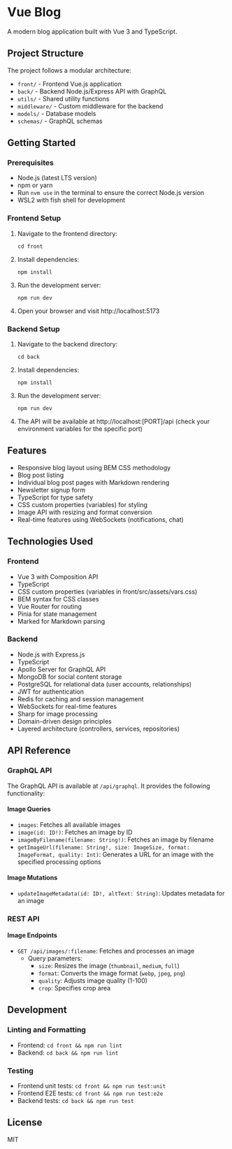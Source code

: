# Vue Blog

A modern blog application built with Vue 3 and TypeScript.

## Project Structure

The project follows a modular architecture:

- `front/` - Frontend Vue.js application
- `back/` - Backend Node.js/Express API with GraphQL
- `utils/` - Shared utility functions
- `middleware/` - Custom middleware for the backend
- `models/` - Database models
- `schemas/` - GraphQL schemas

## Getting Started

### Prerequisites

- Node.js (latest LTS version)
- npm or yarn
- Run `nvm use` in the terminal to ensure the correct Node.js version
- WSL2 with fish shell for development

### Frontend Setup

1. Navigate to the frontend directory:
   ```
   cd front
   ```

2. Install dependencies:
   ```
   npm install
   ```

3. Run the development server:
   ```
   npm run dev
   ```

4. Open your browser and visit http://localhost:5173

### Backend Setup

1. Navigate to the backend directory:
   ```
   cd back
   ```

2. Install dependencies:
   ```
   npm install
   ```

3. Run the development server:
   ```
   npm run dev
   ```

4. The API will be available at http://localhost:[PORT]/api (check your environment variables for the specific port)

## Features

- Responsive blog layout using BEM CSS methodology
- Blog post listing
- Individual blog post pages with Markdown rendering
- Newsletter signup form
- TypeScript for type safety
- CSS custom properties (variables) for styling
- Image API with resizing and format conversion
- Real-time features using WebSockets (notifications, chat)

## Technologies Used

### Frontend
- Vue 3 with Composition API
- TypeScript
- CSS custom properties (variables in front/src/assets/vars.css)
- BEM syntax for CSS classes
- Vue Router for routing
- Pinia for state management
- Marked for Markdown parsing

### Backend
- Node.js with Express.js
- TypeScript
- Apollo Server for GraphQL API
- MongoDB for social content storage
- PostgreSQL for relational data (user accounts, relationships)
- JWT for authentication
- Redis for caching and session management
- WebSockets for real-time features
- Sharp for image processing
- Domain-driven design principles
- Layered architecture (controllers, services, repositories)

## API Reference

### GraphQL API

The GraphQL API is available at `/api/graphql`. It provides the following functionality:

#### Image Queries
- `images`: Fetches all available images
- `image(id: ID!)`: Fetches an image by ID
- `imageByFilename(filename: String!)`: Fetches an image by filename
- `getImageUrl(filename: String!, size: ImageSize, format: ImageFormat, quality: Int)`: Generates a URL for an image with the specified processing options

#### Image Mutations
- `updateImageMetadata(id: ID!, altText: String)`: Updates metadata for an image

### REST API

#### Image Endpoints
- `GET /api/images/:filename`: Fetches and processes an image
  - Query parameters:
    - `size`: Resizes the image (`thumbnail`, `medium`, `full`)
    - `format`: Converts the image format (`webp`, `jpeg`, `png`)
    - `quality`: Adjusts image quality (1-100)
    - `crop`: Specifies crop area

## Development

### Linting and Formatting
- Frontend: `cd front && npm run lint`
- Backend: `cd back && npm run lint`

### Testing
- Frontend unit tests: `cd front && npm run test:unit`
- Frontend E2E tests: `cd front && npm run test:e2e`
- Backend tests: `cd back && npm run test`

## License

MIT 